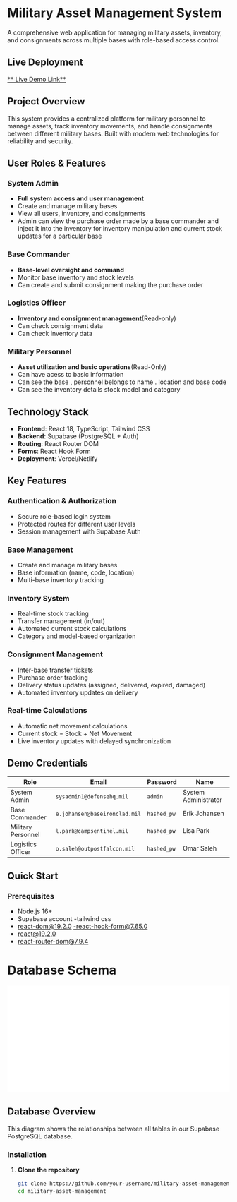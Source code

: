 #  Military Asset Management System

A comprehensive web application for managing military assets, inventory, and consignments across multiple bases with role-based access control.

##  Live Deployment

[** Live Demo Link**](https://military-inventory-g3hmiywjx-soumya-rouls-projects.vercel.app) 

##  Project Overview

This system provides a centralized platform for military personnel to manage assets, track inventory movements, and handle consignments between different military bases. Built with modern web technologies for reliability and security.

##  User Roles & Features

###  System Admin
- **Full system access and user management**
- Create and manage military bases
- View all users, inventory, and consignments
- Admin can view the purchase order made by a base commander and inject it into the inventory  for 
  inventory manipulation and current stock updates for a particular base

###  Base Commander  
- **Base-level oversight and command**
- Monitor base inventory and stock levels
- Can create and submit consignment making the purchase order

###  Logistics Officer
- **Inventory and consignment management**(Read-only)
- Can check consignment data
- Can check inventory data 


###  Military Personnel
- **Asset utilization and basic operations**(Read-Only)
- Can have acess to basic information
- Can see the base , personnel belongs to name . location and base code
- Can see the inventory details stock model and category

##  Technology Stack

- **Frontend**: React 18, TypeScript, Tailwind CSS
- **Backend**: Supabase (PostgreSQL + Auth)
- **Routing**: React Router DOM
- **Forms**: React Hook Form
- **Deployment**: Vercel/Netlify

##  Key Features

###  Authentication & Authorization
- Secure role-based login system
- Protected routes for different user levels
- Session management with Supabase Auth

###  Base Management
- Create and manage military bases
- Base information (name, code, location)
- Multi-base inventory tracking

### Inventory System
- Real-time stock tracking
- Transfer management (in/out)
- Automated current stock calculations
- Category and model-based organization

###  Consignment Management
- Inter-base transfer tickets
- Purchase order tracking
- Delivery status updates (assigned, delivered, expired, damaged)
- Automated inventory updates on delivery

###  Real-time Calculations
- Automatic net movement calculations
- Current stock = Stock + Net Movement
- Live inventory updates with delayed synchronization

## Demo Credentials

| Role | Email | Password | Name |
|------|-------|----------|------|
| System Admin | `sysadmin1@defensehq.mil` | `admin` | System Administrator |
| Base Commander | `e.johansen@baseironclad.mil` | `hashed_pw` | Erik Johansen |
| Military Personnel | `l.park@campsentinel.mil` | `hashed_pw` | Lisa Park |
| Logistics Officer | `o.saleh@outpostfalcon.mil` | `hashed_pw` | Omar Saleh |

##  Quick Start

### Prerequisites
- Node.js 16+
- Supabase account
-tailwind css
- react-dom@19.2.0
-react-hook-form@7.65.0
- react@19.2.0 
- react-router-dom@7.9.4

# Database Schema

![Database Schema](https://raw.githubusercontent.com/soumya1925/military_inventory/master/supabase-schema-yixhgrlhdgeekvbozzjm%20(1).svg)

## Database Overview
This diagram shows the relationships between all tables in our Supabase PostgreSQL database.

### Installation

1. **Clone the repository**
   ```bash
   git clone https://github.com/your-username/military-asset-management.git
   cd military-asset-management


